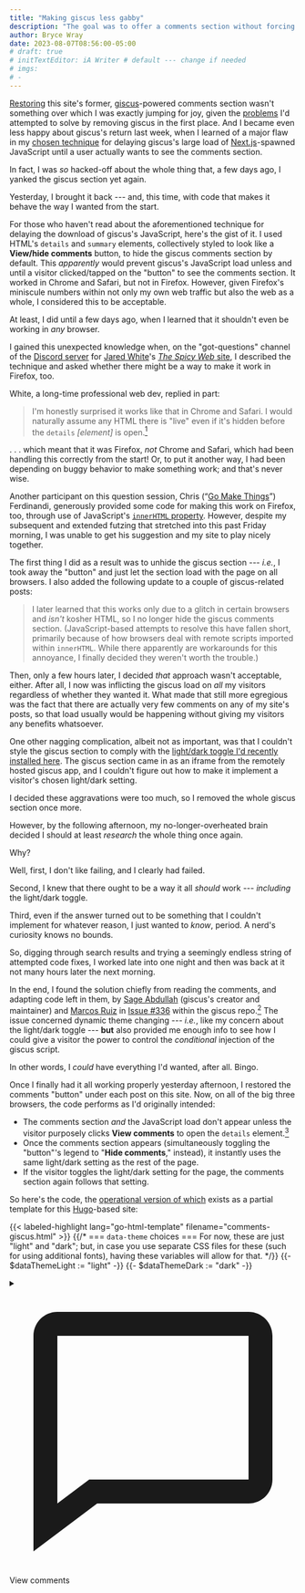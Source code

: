 ```yaml
---
title: "Making giscus less gabby"
description: "The goal was to offer a comments section without forcing a massive JavaScript load on every visitor. Mission accomplished. Here’s how."
author: Bryce Wray
date: 2023-08-07T08:56:00-05:00
# draft: true
# initTextEditor: iA Writer # default --- change if needed
# imgs:
# -
---
```


[Restoring](/posts/2023/06/return-giscus/) this site's former, [giscus](https://giscus.app)-powered comments section wasn't something over which I was exactly jumping for joy, given the [problems](/posts/2022/10/letting-go-giscus/) I'd attempted to solve by removing giscus in the first place. And I became even less happy about giscus's return last week, when I learned of a major flaw in my [chosen technique](/posts/2022/07/more-tips-using-giscus/#dont-show-it-by-default) for delaying giscus's large load of [Next.js](https://nextjs.org)-spawned JavaScript until a user actually wants to see the comments section.

In fact, I was *so* hacked-off about the whole thing that, a few days ago, I yanked the giscus section yet again.

Yesterday, I brought it back --- and, this time, with code that makes it behave the way I wanted from the start.

<!--more-->

For those who haven't read about the aforementioned technique for delaying the download of giscus's JavaScript, here's the gist of it. I used HTML's `details` and `summary` elements, collectively styled to look like a **View/hide comments** button, to hide the giscus comments section by default. This *apparently* would prevent giscus's JavaScript load unless and until a visitor clicked/tapped on the "button" to see the comments section. It worked in Chrome and Safari, but not in Firefox. However, given Firefox's miniscule numbers within not only my own web traffic but also the web as a whole, I considered this to be acceptable.

At least, I did until a few days ago, when I learned that it shouldn't even be working in *any* browser.

I gained this unexpected knowledge when, on the "got-questions" channel of the [Discord server](https://discord.gg/CUuYVH7Qa9) for [Jared White](https://jaredwhite.com/)'s [*The Spicy Web* site](https://www.spicyweb.dev/), I described the technique and asked whether there might be a way to make it work in Firefox, too.

White, a long-time professional web dev, replied in part:

> I'm honestly surprised it works like that in Chrome and Safari. I would naturally assume any HTML there is "live" even if it's hidden before the `details` *[element]* is open.[^style]

[^style]: Edited for style.

. . . which meant that it was Firefox, *not* Chrome and Safari, which had been handling this correctly from the start! Or, to put it another way, I had been depending on buggy behavior to make something work; and that's never wise.

Another participant on this question session, Chris (“[Go Make Things](https://gomakethings.com/)”) Ferdinandi, generously provided some code for making this work on Firefox, too, through use of JavaScript's [`innerHTML` property](https://developer.mozilla.org/en-US/docs/Web/API/Element/innerHTML). However, despite my subsequent and extended futzing that stretched into this past Friday morning, I was unable to get his suggestion and my site to play nicely together.

The first thing I did as a result was to unhide the giscus section --- *i.e.*, I took away the "button" and just let the section load with the page on all browsers. I also added the following update to a couple of giscus-related posts:

> I later learned that this works only due to a glitch in certain browsers and *isn't* kosher HTML, so I no longer hide the giscus comments section. (JavaScript-based attempts to resolve this have fallen short, primarily because of how browsers deal with remote scripts imported within `innerHTML`. While there apparently are workarounds for this annoyance, I finally decided they weren't worth the trouble.)

Then, only a few hours later, I decided *that* approach wasn't acceptable, either. After all, I now was inflicting the giscus load on *all* my visitors regardless of whether they wanted it. What made that still more egregious was the fact that there are actually very few comments on any of my site's posts, so that load usually would be happening without giving my visitors any benefits whatsoever.

One other nagging complication, albeit not as important, was that I couldn't style the giscus section to comply with the [light/dark toggle I'd recently installed here](/posts/2023/06/great-take-toggle/). The giscus section came in as an iframe from the remotely hosted giscus app, and I couldn't figure out how to make it implement a visitor's chosen light/dark setting.

I decided these aggravations were too much, so I removed the whole giscus section once more.

However, by the following afternoon, my no-longer-overheated brain decided I should at least *research* the whole thing once again.

Why?

Well, first, I don't like failing, and I clearly had failed.

Second, I knew that there ought to be a way it all *should* work --- *including* the light/dark toggle.

Third, even if the answer turned out to be something that I couldn't implement for whatever reason, I just wanted to *know*, period. A nerd's curiosity knows no bounds.

So, digging through search results and trying a seemingly endless string of attempted code fixes, I worked late into one night and then was back at it not many hours later the next morning.

In the end, I found the solution chiefly from reading the comments, and adapting code left in them, by [Sage Abdullah](https://github.com/laymonage) (giscus's creator and maintainer) and [Marcos Ruiz](https://github.com/marcosruiz) in [Issue #336](https://github.com/giscus/giscus/issues/336) within the giscus repo.[^AdvGuide] The issue concerned dynamic theme changing --- *i.e.*, like my concern about the light/dark toggle --- **but** also provided me enough info to see how I could give a visitor the power to control the *conditional* injection of the giscus script.

[^AdvGuide]: I also found enormous help in the [related content](https://github.com/giscus/giscus/blob/main/ADVANCED-USAGE.md#parent-to-giscus-message-events) in giscus's ["Advanced usage" guide](https://github.com/giscus/giscus/blob/main/ADVANCED-USAGE.md), from which Abdullah had derived the code he suggested in this issue's comments.

In other words, I *could* have everything I'd wanted, after all. Bingo.

Once I finally had it all working properly yesterday afternoon, I restored the comments "button" under each post on this site. Now, on all of the big three browsers, the code performs as I'd originally intended:

- The comments section *and* the JavaScript load don't appear unless the visitor purposely clicks **View comments** to open the `details` element.[^oneWay]
- Once the comments section appears (simultaneously toggling the "button"'s legend to "**Hide comments**," instead), it instantly uses the same light/dark setting as the rest of the page.
- If the visitor toggles the light/dark setting for the page, the comments section again follows that setting.

[^oneWay]: Of course, this is a one-way thing: *i.e.*, once you have the JS load, clicking the button again doesn't undo that load. The only way to get rid of it is through a page refresh, which restores the page to its default behavior.

So here's the code, the [operational version of which](https://github.com/brycewray/hugo-site/blob/main/layouts/partials/comments-giscus.html) exists as a partial template for this [Hugo](https://gohugo.io)-based site:

{{< labeled-highlight lang="go-html-template" filename="comments-giscus.html" >}}
{{/*
	=== `data-theme` choices ===
	For now, these are just "light" and "dark";
	but, in case you use separate CSS files
	for these (such for using additional fonts),
	having these variables will allow for that.
*/}}
{{- $dataThemeLight := "light" -}}
{{- $dataThemeDark := "dark" -}}

<details class="comments nScrHidden" id="data-comments">
	<summary aria-label="Toggle for viewing or hiding comments">
		<div class="svg">
			<svg aria-hidden="true" class="inline" xmlns="http://www.w3.org/2000/svg" viewBox="0 0 24 24" fill="currentColor"><path d="M20 2H4c-1.103 0-2 .897-2 2v18l5.333-4H20c1.103 0 2-.897 2-2V4c0-1.103-.897-2-2-2zm0 14H6.667L4 18V4h16v12z"></path></svg>
		</div>
		<div id="legend-comments" class="legend">View comments</div>
	</summary>
	<div class="giscus-comments" id="giscus-comments">
		<script>
			function getGiscusTheme() {
				const html = document.querySelector("html")
				const giscusTheme = html.getAttribute("data-theme") === "dark" ? {{ $dataThemeDark }} : {{ $dataThemeLight }};
				return giscusTheme;
			}

			function setGiscusTheme() {
				function sendMessage(message) {
					const iframe = document.querySelector('iframe.giscus-frame');
					if (!iframe) return;
					iframe.contentWindow.postMessage({ giscus: message }, 'https://giscus.app');
				}
				sendMessage({
					setConfig: {
						theme: getGiscusTheme(),
					},
				});
			}

			document.addEventListener('DOMContentLoaded', function () {
				const giscusAttributes = {
					"src": "https://giscus.app/client.js",
					"data-repo": "[ENTER REPO HERE]",
					"data-repo-id": "[ENTER REPO ID HERE]",
					"data-category": "[ENTER CATEGORY NAME HERE]",
					"data-category-id": "[ENTER CATEGORY ID HERE]",
					"data-mapping": "pathname",
					"data-strict": "1",
					"data-reactions-enabled": "1",
					"data-emit-metadata": "0",
					"data-input-position": "bottom",
					"data-theme": getGiscusTheme(),
					"data-lang": "en",
					"crossorigin": "anonymous",
					"data-loading": "lazy",
					"async": "",
				};

				// Dynamically create script tag
				const giscusScript = document.createElement("script");
				Object.entries(giscusAttributes).forEach(([key, value]) => giscusScript.setAttribute(key, value));
				let divToAdd = document.querySelector('.giscus-comments');

				// Inject script when user clicks the `details` element
				let detailsGiscus = document.getElementById('data-comments');
				let commentsLegend = document.getElementById('legend-comments');
				detailsGiscus.addEventListener("toggle", toggleDetails);
				function toggleDetails() {
					divToAdd.appendChild(giscusScript);
					if (commentsLegend.innerHTML === 'View comments') {
						commentsLegend.innerHTML = 'Hide comments';
					} else {
						commentsLegend.innerHTML = 'View comments';
					}
				}
				// Update giscus theme when theme switcher is clicked
				const toggle = document.querySelector('.nav-ModeToggle');
				if (toggle) {
					toggle.addEventListener('click', setGiscusTheme);
				}
			});
		</script>
	</div>
</details>
<noscript><p class="ctr legal">Commenting feature requires activation of JavaScript.</p></noscript>
{{< /labeled-highlight >}}
